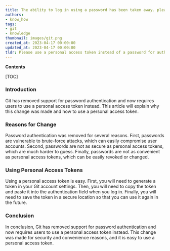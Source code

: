```yaml
---
title: The ability to log in using a password has been taken away. please use a personal access token as an alternative
authors:
- know_how
tags:
- git
- knowledge
thumbnail: images/git.png
created_at: 2023-04-17 00:00:00
updated_at: 2023-04-17 00:00:00
tldr: Please use a personal access token instead of a password for authentication.
---
```


**Contents**

[TOC]

### Introduction

Git has removed support for password authentication and now requires users to use a personal access token instead. This article will explain why this change was made and how to use a personal access token. 

### Reasons for Change

Password authentication was removed for several reasons. First, passwords are vulnerable to brute-force attacks, which can easily compromise user accounts. Second, passwords are not as secure as personal access tokens, which are much harder to guess. Finally, passwords are not as convenient as personal access tokens, which can be easily revoked or changed.

### Using Personal Access Tokens

Using a personal access token is easy. First, you will need to generate a token in your Git account settings. Then, you will need to copy the token and paste it into the authentication field when you log in. Finally, you will need to save the token in a secure location so that you can use it again in the future.

### Conclusion

In conclusion, Git has removed support for password authentication and now requires users to use a personal access token instead. This change was made for security and convenience reasons, and it is easy to use a personal access token.
